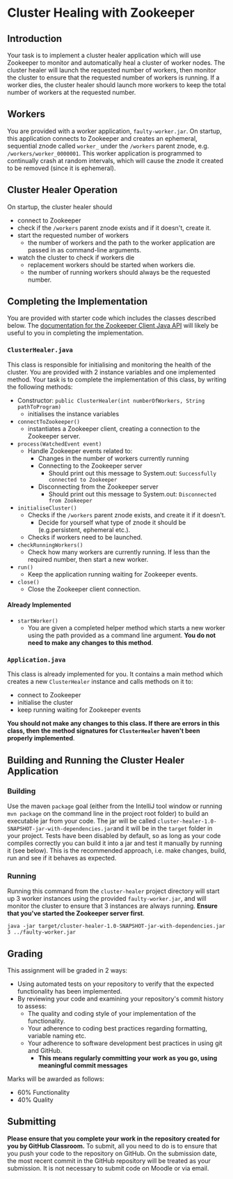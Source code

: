 # Cluster Healing with Zookeeper

## Introduction
Your task is to implement a cluster healer application which will use Zookeeper to monitor and automatically heal a 
cluster of
 worker nodes. The cluster healer will launch the requested number of workers, then monitor the cluster to ensure 
that the
  requested number of workers is running. If a worker dies, the cluster healer should launch more workers to keep the
   total number of workers at the requested number.

## Workers
You are provided with a worker application, `faulty-worker.jar`. On startup, this application connects to Zookeeper 
and creates an ephemeral, sequential znode called `worker_` under the `/workers` parent znode, e.g. 
`/workers/worker_0000001`. This worker application is programmed to continually crash at random intervals, which 
will cause the znode it created to be removed (since it is ephemeral).

## Cluster Healer Operation
On startup, the cluster healer should 
- connect to Zookeeper
- check if the `/workers` parent znode exists and if it doesn't, create it.
- start the requested number of workers
    - the number of workers and the path to the worker application are passed in as command-line arguments.
- watch the cluster to check if workers die
    - replacement workers should be started when workers die. 
    - the number of running workers should always be the requested number.
  

## Completing the Implementation
You are provided with starter code which includes the classes described below. The [documentation for the Zookeeper Client Java API](https://zookeeper.apache.org/doc/r3.6.1/apidocs/zookeeper-server/org/apache/zookeeper/ZooKeeper.html) will likely be useful to you in completing the implementation.

### `ClusterHealer.java`
This class is responsible for initialising and monitoring the health of the cluster. You are provided with 2 
instance variables and one 
implemented method. Your task is to complete the implementation of this class, by writing the following methods:

- Constructor: `public ClusterHealer(int numberOfWorkers, String pathToProgram)`
  - initialises the instance variables
- `connectToZookeeper()`
    - instantiates a Zookeeper client, creating a connection to the Zookeeper server.
- `process(WatchedEvent event)`
    - Handle Zookeeper events related to: 
        - Changes in the number of workers currently running 
        - Connecting to the Zookeeper server
            - Should print out this message to System.out: `Successfully connected to Zookeeper`
        - Disconnecting from the Zookeeper server
            - Should print out this message to System.out: `Disconnected from Zookeeper`
- `initialiseCluster()`
    - Checks if the `/workers` parent znode exists, and create it if it doesn't. 
        - Decide for yourself what type of znode it should be (e.g.persistent, ephemeral etc.).
     - Checks if workers need to be launched.
- `checkRunningWorkers()`
    - Check how many workers are currently running. If less than the required number, then start a new worker.
- `run()`
    - Keep the application running waiting for Zookeeper events.
- `close()` 
    - Close the Zookeeper client connection.
         
#### Already Implemented
- `startWorker()`
    - You are given a completed helper method which starts a new worker using the path provided as a command line argument. **You do not need to make any changes to this method**.
    
### `Application.java`
This class is already implemented for you. It contains a main method which creates a new `ClusterHealer` instance and calls methods on it to:
- connect to Zookeeper
- initialise the cluster
- keep running waiting for Zookeeper events

**You should not make any changes to this class. If there are errors in this class, then the method signatures for 
`ClusterHealer` haven't been properly implemented**.   


## Building and Running the Cluster Healer Application
### Building
Use the maven `package` goal (either from the IntelliJ tool window or running `mvn package` on the command line in the 
project root folder) to 
build an executable jar from 
your 
code. 
The jar will be called `cluster-healer-1.0-SNAPSHOT-jar-with-dependencies.jar`and it will be in the `target` folder 
in your project. Tests have been disabled by default, so as long as your code compiles correctly you can build it 
into a jar and test it manually by running it (see below). This is the recommended approach, i.e. make 
changes, build, run and see if it behaves as expected.

### Running
Running this command from the `cluster-healer` project directory will start up 3 worker instances using the provided `faulty-worker.jar`, and will monitor the cluster to ensure that 3 instances are always running. **Ensure that you've started the Zookeeper server first**.
```
java -jar target/cluster-healer-1.0-SNAPSHOT-jar-with-dependencies.jar 3 ../faulty-worker.jar
```

## Grading
This assignment will be graded in 2 ways:
- Using automated tests on your repository to verify that the expected functionality has been implemented.
- By reviewing your code and examining your repository's commit history to assess:
    - The quality and coding style of your implementation of the functionality.
    - Your adherence to coding best practices regarding formatting, variable naming etc.
    - Your adherence to software development best practices in using git and GitHub. 
      - **This means regularly committing your work as you go, using meaningful commit messages**
 
Marks will be awarded as follows:
- 60% Functionality
- 40% Quality 

## Submitting
**Please ensure that you complete your work in the repository created for you by GitHub Classroom.** To submit, all you need to do is to ensure that you push your code to the repository on GitHub. On the submission date, the most recent commit in the GitHub repository will be treated as your submission. It is not necessary to submit code on Moodle or via email. 
